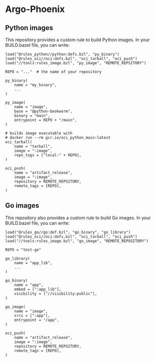 # Argo-Phoenix

## Python images

This repository provides a custom rule to build Python images. In your BUILD.bazel file, you can write:

```starlark
load("@rules_python//python:defs.bzl", "py_binary")
load("@rules_oci//oci:defs.bzl", "oci_tarball", "oci_push")
load("//tools:rules_image.bzl", "py_image", "REMOTE_REPSITORY")

REPO = "..."  # the name of your repository

py_binary(
    name = "my_binary",
    ...
)

py_image(
    name = "image",
    base = "@python-bookworm",
    binary = "main",
    entrypoint = REPO + "/main",
)

# builds image executable with 
# docker run --rm gcr.io/oci_python_main:latest
oci_tarball(
    name = "tarball",
    image = ":image",
    repo_tags = ["local:" + REPO],
)

oci_push(
    name = "artifact_release",
    image = ":image",
    repository = REMOTE_REPSITORY,
    remote_tags = [REPO],
)
```

## Go images

This repository also provides a custom rule to build Go images. In your BUILD.bazel file, you can write:

```starlark
load("@rules_go//go:def.bzl", "go_binary", "go_library")
load("@rules_oci//oci:defs.bzl", "oci_tarball", "oci_push")
load("//tools:rules_image.bzl", "go_image", "REMOTE_REPOSITORY")

REPO = "test-go"

go_library(
    name = "app_lib",
    ...
)

go_binary(
    name = "app",
    embed = [":app_lib"],
    visibility = ["//visibility:public"],
)

go_image(
    name = "image",
    srcs = [":app"],
    entrypoint = "/app",
)

oci_push(
    name = "artifact_release",
    image = ":image",
    repository = REMOTE_REPSITORY,
    remote_tags = [REPO],
)
```
